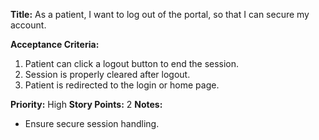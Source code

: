 **Title:**
As a patient, I want to log out of the portal, so that I can secure my account.

**Acceptance Criteria:**
1. Patient can click a logout button to end the session.
2. Session is properly cleared after logout.
3. Patient is redirected to the login or home page.

**Priority:** High
**Story Points:** 2
**Notes:**
- Ensure secure session handling.